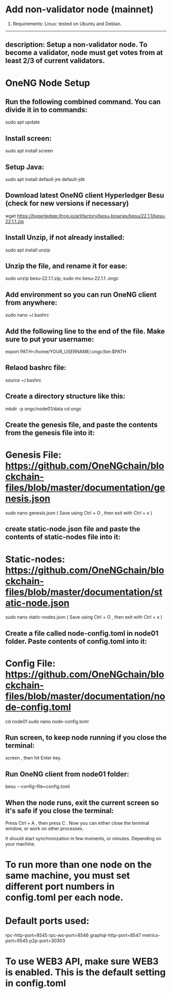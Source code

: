 # Add non-validator node (mainnet)

1. Requirements: Linux: tested on Ubuntu and Debian. 

---
description:
  Setup a non-validator node.
  To become a validator, node must get votes from at least 2/3 of current validators.
---

# OneNG Node Setup

## Run the following combined command. You can divide it in to commands:
sudo apt update

## Install screen:
sudo apt install screen

## Setup Java:
sudo apt install default-jre default-jdk

## Download latest OneNG client Hyperledger Besu (check for new versions if necessary)
wget https://hyperledger.jfrog.io/artifactory/besu-binaries/besu/22.1.1/besu-22.1.1.zip

## Install Unzip, if not already installed:
sudo apt install unzip

## Unzip the file, and rename it for ease:
sudo unzip besu-22.1.1.zip; sudo mv besu-22.1.1 .ongc

## Add environment so you can run OneNG client from anywhere:
sudo nano ~/.bashrc

## Add the following line to the end of the file. Make sure to put your username:
export PATH=/home/YOUR_USERNAME/.ongc/bin:$PATH

## Relaod bashrc file:
source ~/.bashrc

## Create a directory structure like this:
mkdir -p ongc/node01/data
cd ongc

## Create the genesis file, and paste the contents from the genesis file into it:
# Genesis File: https://github.com/OneNGchain/blockchain-files/blob/master/documentation/genesis.json
sudo nano genesis.json
   ( Save using Ctrl + O , then exit with Ctrl + x )
   
## create static-node.json file and paste the contents of static-nodes file into it:
# Static-nodes: https://github.com/OneNGchain/blockchain-files/blob/master/documentation/static-node.json
sudo nano static-nodes.json
   ( Save using Ctrl + O , then exit with Ctrl + x )

## Create a file called node-config.toml in node01 folder. Paste contents of config.toml into it:
# Config File: https://github.com/OneNGchain/blockchain-files/blob/master/documentation/node-config.toml
cd node01
sudo nano node-config.toml

## Run screen, to keep node running if you close the terminal:
screen , then hit Enter key.

## Run OneNG client from node01 folder:
besu --config-file=config.toml

## When the node runs, exit the current screen so it's safe if you close the terminal:
Press Ctrl + A , then press C . 
Now you can either close the terminal window, or work on other processes.

It should start synchronization in few moments, or minutes. Depending on your machine.

# To run more than one node on the same machine, you must set different port numbers in config.toml per each node. 

# Default ports used:
rpc-http-port=8545
rpc-ws-port=8546
graphql-http-port=8547
metrics-port=9545
p2p-port=30303

# To use WEB3 API, make sure WEB3 is enabled. This is the default setting in config.toml
